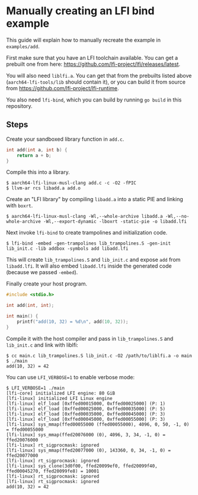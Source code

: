 # Manually creating an LFI bind example

This guide will explain how to manually recreate the example in `examples/add`.

First make sure that you have an LFI toolchain available. You can get a
prebuilt one from here:
https://github.com/lfi-project/lfi/releases/latest.

You will also need `liblfi.a`. You can get that from the prebuilts listed above
(`aarch64-lfi-tools/lib` should contain it), or you can build it from source
from https://github.com/lfi-project/lfi-runtime.

You also need `lfi-bind`, which you can build by running `go build` in this
repository.

## Steps

Create your sandboxed library function in `add.c`.

```c
int add(int a, int b) {
    return a + b;
}
```

Compile this into a library.

```
$ aarch64-lfi-linux-musl-clang add.c -c -O2 -fPIC
$ llvm-ar rcs libadd.a add.o
```

Create an "LFI library" by compiling `libadd.a` into a static PIE and linking
with `boxrt`.

```
$ aarch64-lfi-linux-musl-clang -Wl,--whole-archive libadd.a -Wl,--no-whole-archive -Wl,--export-dynamic -lboxrt -static-pie -o libadd.lfi
```

Next invoke `lfi-bind` to create trampolines and initialization code.

```
$ lfi-bind -embed -gen-trampolines lib_trampolines.S -gen-init lib_init.c -lib addbox -symbols add libadd.lfi
```

This will create `lib_trampolines.S` and `lib_init.c` and expose `add` from `libadd.lfi`. It will also embed `libadd.lfi` inside the generated code (because we passed `-embed`).

Finally create your host program.

```c
#include <stdio.h>

int add(int, int);

int main() {
    printf("add(10, 32) = %d\n", add(10, 32));
}
```

Compile it with the host compiler and pass in `lib_trampolines.S` and `lib_init.c` and link with liblfi:

```
$ cc main.c lib_trampolines.S lib_init.c -O2 /path/to/liblfi.a -o main
$ ./main
add(10, 32) = 42
```

You can use `LFI_VERBOSE=1` to enable verbose mode:

```
$ LFI_VERBOSE=1 ./main
[lfi-core] initialized LFI engine: 80 GiB
[lfi-linux] initialized LFI Linux engine
[lfi-linux] elf_load [0xffed00015000, 0xffed00025000] (P: 1)
[lfi-linux] elf_load [0xffed00025000, 0xffed00035000] (P: 5)
[lfi-linux] elf_load [0xffed00035000, 0xffed00045000] (P: 3)
[lfi-linux] elf_load [0xffed00045000, 0xffed00055000] (P: 3)
[lfi-linux] sys_mmap(ffed00055000 (ffed00055000), 4096, 0, 50, -1, 0) = ffed00055000
[lfi-linux] sys_mmap(ffed20076000 (0), 4096, 3, 34, -1, 0) = ffed20076000
[lfi-linux] rt_sigprocmask: ignored
[lfi-linux] sys_mmap(ffed20077000 (0), 143360, 0, 34, -1, 0) = ffed20077000
[lfi-linux] rt_sigprocmask: ignored
[lfi-linux] sys_clone(3d0f00, ffed20099ef0, ffed20099f40, ffed00045270, ffed20099fe8) = 10001
[lfi-linux] rt_sigprocmask: ignored
[lfi-linux] rt_sigprocmask: ignored
add(10, 32) = 42
```

